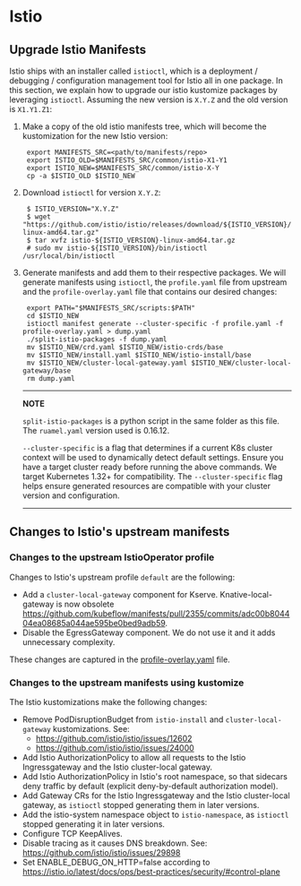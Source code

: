 # Istio

## Upgrade Istio Manifests

Istio ships with an installer called `istioctl`, which is a deployment /
debugging / configuration management tool for Istio all in one package.
In this section, we explain how to upgrade our istio kustomize packages
by leveraging `istioctl`. Assuming the new version is `X.Y.Z` and the
old version is `X1.Y1.Z1`:

1. Make a copy of the old istio manifests tree, which will become the
    kustomization for the new Istio version:

        export MANIFESTS_SRC=<path/to/manifests/repo>
        export ISTIO_OLD=$MANIFESTS_SRC/common/istio-X1-Y1
        export ISTIO_NEW=$MANIFESTS_SRC/common/istio-X-Y
        cp -a $ISTIO_OLD $ISTIO_NEW

2. Download `istioctl` for version `X.Y.Z`:

        $ ISTIO_VERSION="X.Y.Z"
        $ wget "https://github.com/istio/istio/releases/download/${ISTIO_VERSION}/istio-${ISTIO_VERSION}-linux-amd64.tar.gz"
        $ tar xvfz istio-${ISTIO_VERSION}-linux-amd64.tar.gz
        # sudo mv istio-${ISTIO_VERSION}/bin/istioctl /usr/local/bin/istioctl

3. Generate manifests and add them to their respective packages. We
    will generate manifests using `istioctl`, the
    `profile.yaml` file from upstream and the
    `profile-overlay.yaml` file that contains our desired
    changes:

        export PATH="$MANIFESTS_SRC/scripts:$PATH"
        cd $ISTIO_NEW
        istioctl manifest generate --cluster-specific -f profile.yaml -f profile-overlay.yaml > dump.yaml
        ./split-istio-packages -f dump.yaml
        mv $ISTIO_NEW/crd.yaml $ISTIO_NEW/istio-crds/base
        mv $ISTIO_NEW/install.yaml $ISTIO_NEW/istio-install/base
        mv $ISTIO_NEW/cluster-local-gateway.yaml $ISTIO_NEW/cluster-local-gateway/base
        rm dump.yaml

    ---
    **NOTE**

    `split-istio-packages` is a python script in the same folder as this file.
    The `ruamel.yaml` version used is 0.16.12.

    `--cluster-specific` is a flag that determines if a current K8s cluster context will be used to dynamically detect default settings. Ensure you have a target cluster ready before running the above commands.
    We target Kubernetes 1.32+ for compatibility. The `--cluster-specific` flag helps ensure generated resources are compatible with your cluster version and configuration.

    ---

## Changes to Istio's upstream manifests

### Changes to the upstream IstioOperator profile

Changes to Istio's upstream profile `default` are the following:

- Add a `cluster-local-gateway` component for Kserve. Knative-local-gateway is now obsolete <https://github.com/kubeflow/manifests/pull/2355/commits/adc00b804404ea08685a044ae595be0bed9adb59>.
- Disable the EgressGateway component. We do not use it and it adds unnecessary complexity.

These changes are captured in the [profile-overlay.yaml](profile-overlay.yaml) file.

### Changes to the upstream manifests using kustomize

The Istio kustomizations make the following changes:

- Remove PodDisruptionBudget from `istio-install` and `cluster-local-gateway` kustomizations. See:
  - <https://github.com/istio/istio/issues/12602>
  - <https://github.com/istio/istio/issues/24000>
- Add Istio AuthorizationPolicy to allow all requests to the Istio Ingressgateway and the Istio cluster-local gateway.
- Add Istio AuthorizationPolicy in Istio's root namespace, so that sidecars deny traffic by default (explicit deny-by-default authorization model).
- Add Gateway CRs for the Istio Ingressgateway and the Istio cluster-local gateway, as `istioctl` stopped generating them in later versions.
- Add the istio-system namespace object to `istio-namespace`, as `istioctl` stopped generating it in later versions.
- Configure TCP KeepAlives.
- Disable tracing as it causes DNS breakdown. See:
  <https://github.com/istio/istio/issues/29898>
- Set ENABLE_DEBUG_ON_HTTP=false according to <https://istio.io/latest/docs/ops/best-practices/security/#control-plane>
